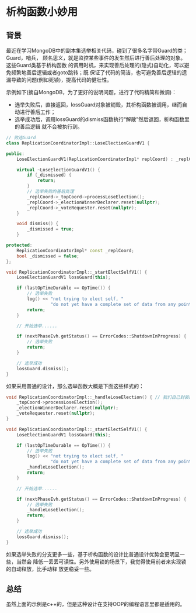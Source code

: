 # 析构函数小妙用


## 背景

最近在学习MongoDB中的副本集选举相关代码，碰到了很多名字带Guard的类；Guard，哨兵，
顾名思义，就是监控某些事件的发生然后进行善后处理的对象。这些Guard类基于析构函数
的调用时机，来实现善后处理的(隐式)自动化，可以避免频繁地善后逻辑或者goto跳转；既
保证了代码的简洁，也可避免善后逻辑的遗漏导致的问题(例如死锁)，提高代码的健壮性。

示例如下(摘自MongoDB，为了更好的说明问题，进行了代码精简和微调)：

- 选举失败后，直接返回，lossGuard对象被销毁，其析构函数被调用，继而自动进行善后工作；
- 选举成功后，调用lossGuard的dismiss函数执行“解散”然后返回，析构函数里的善后逻辑
就不会被执行到。

```cpp
// 败选Guard
class ReplicationCoordinatorImpl::LoseElectionGuardV1 {

public:
    LoseElectionGuardV1(ReplicationCoordinatorImpl* replCoord) : _replCoord(replCoord) {}

    virtual ~LoseElectionGuardV1() {
        if (_dismissed) {
            return;
        }
        // 选举失败的善后处理
        _replCoord->_topCoord->processLoseElection();
        _replCoord->_electionWinnerDeclarer.reset(nullptr);
        _replCoord->_voteRequester.reset(nullptr);
    }

    void dismiss() {
        _dismissed = true;
    }

protected:
    ReplicationCoordinatorImpl* const _replCoord;
    bool _dismissed = false;
};

void ReplicationCoordinatorImpl::_startElectSelfV1() {
    LoseElectionGuardV1 lossGuard(this);

    if (lastOpTimeDurable == OpTime()) {
        // 选举失败
        log() << "not trying to elect self, "
                 "do not yet have a complete set of data from any point in time";
        return;
    }

    // 开始选举......

    if (nextPhaseEvh.getStatus() == ErrorCodes::ShutdownInProgress) {
        // 选举失败
        return;
    }

    // 选举成功
    lossGuard.dismiss();
}
```

如果采用普通的设计，那么选举函数大概是下面这些样式的：

```cpp
void ReplicationCoordinatorImpl::_handleLoseElection() { // 我们自己封装的败选处理函数
    _topCoord->processLoseElection();
    _electionWinnerDeclarer.reset(nullptr);
    _voteRequester.reset(nullptr);
}

void ReplicationCoordinatorImpl::_startElectSelfV1() {
    LoseElectionGuardV1 lossGuard(this);

    if (lastOpTimeDurable == OpTime()) {
        // 选举失败
        log() << "not trying to elect self, "
                 "do not yet have a complete set of data from any point in time";
        _handleLoseElection();
        return;
    }

    // 开始选举......

    if (nextPhaseEvh.getStatus() == ErrorCodes::ShutdownInProgress) {
        // 选举失败
        _handleLoseElection();
        return;
    }

    // 选举成功
    lossGuard.dismiss();
}
```

如果选举失败的分支更多一些，基于析构函数的设计比普通设计优势会更明显一些，当然会
降低一丢丢可读性。另外使用锁的场景下，我觉得使用前者来实现锁的自动释放，比手动释
放更稳妥一些。


## 总结

虽然上面的示例是c++的，但是这种设计在支持OOP的编程语言里都是适用的。
